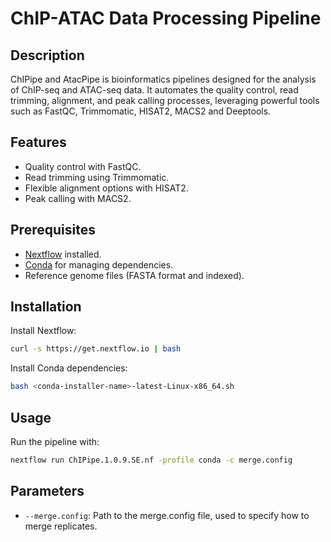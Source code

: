 
# ChIP-ATAC Data Processing Pipeline

## Description
ChIPipe and AtacPipe is bioinformatics pipelines designed for the analysis of ChIP-seq and ATAC-seq data. It automates the quality control, read trimming, alignment, and peak calling processes, leveraging powerful tools such as FastQC, Trimmomatic, HISAT2, MACS2 and Deeptools.

## Features
- Quality control with FastQC.
- Read trimming using Trimmomatic.
- Flexible alignment options with HISAT2.
- Peak calling with MACS2.

## Prerequisites
- [Nextflow](https://www.nextflow.io/) installed.
- [Conda](https://docs.conda.io/en/latest/) for managing dependencies.
- Reference genome files (FASTA format and indexed).

## Installation
Install Nextflow:
```bash
curl -s https://get.nextflow.io | bash
```

Install Conda dependencies:
```bash
bash <conda-installer-name>-latest-Linux-x86_64.sh
```

## Usage
Run the pipeline with:
```bash
nextflow run ChIPipe.1.0.9.SE.nf -profile conda -c merge.config
```

## Parameters
- `--merge.config`: Path to the merge.config file, used to specify how to merge replicates.

